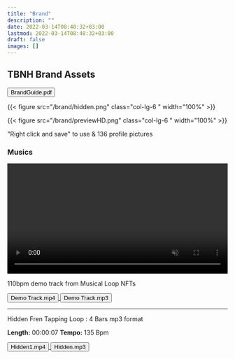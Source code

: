 ```yaml
---
title: "Brand"
description: ""
date: 2022-03-14T08:48:32+03:00
lastmod: 2022-03-14T08:48:32+03:00
draft: false
images: []
---
```

## TBNH Brand Assets

<div class="d-grid gap-2 text-center">
<a href="/brand/BrandGuide.pdf" download="BrandGuide.pdf">
    <button type="button" class="btn btn-outline-info btn-lg"><i class="bi bi-file-earmark-pdf-fill"></i> BrandGuide.pdf </i></button>
</a>
</div>

<div class="row py-5">

{{< figure src="/brand/hidden.png" class="col-lg-6 " width="100%"  >}}

{{< figure src="/brand/previewHD.png" class="col-lg-6 " width="100%"  >}}

</div>
<p class="fs-6 text-center">"Right click and save"  to use <i class="bi bi-card-image"></i> & 136 profile pictures</p>

### Musics

<div class="row py-5">
<div class="col-lg-6"><video preload="none" controls autoplay muted loop src="/videos/Musical-Loop-NFTs.mp4" width="100%" loading="lazy"></video></div>
<div class="col-lg-6 ">

110bpm demo track from Musical Loop NFTs  

<a href="/videos/Musical-Loop-NFTs.mp4" download="Musical-Loop-Demo-Track.mp4">
    <button type="button" class="btn btn-primary"><i class="bi bi-cloud-arrow-down-fill"></i> Demo Track.mp4 </button>
</a>
<a href="/brand/110bpm-track.mp3" download="110bpm-Musical-Loop-Demo-Track.mp3">
    <button type="button" class="btn btn-primary"><i class="bi bi-cloud-arrow-down-fill"></i> Demo Track.mp3 </button>
</a>

----

Hidden Fren Tapping Loop : 4 Bars mp3 format

**Length:** 00:00:07
**Tempo:** 135 Bpm

<a href="/brand/hidden1.mp4" download="Hidden.mp3">
    <button type="button" class="btn btn-primary"><i class="bi bi-cloud-arrow-down-fill"></i> Hidden1.mp4 </button>
</a>
<a href="/brand/hidden.mp3" download="Hidden.mp3">
    <button type="button" class="btn btn-primary"><i class="bi bi-cloud-arrow-down-fill"></i> Hidden.mp3 </i></button>
</a>

</div>
</div>
